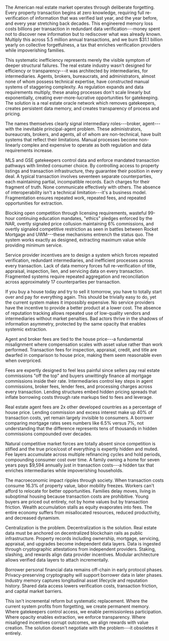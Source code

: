 
The American real estate market operates through deliberate forgetting. Every
property transaction begins at zero knowledge, requiring full re-verification of
information that was verified last year, and the year before, and every year
stretching back decades. This engineered memory loss costs billions per
transaction in redundant data verification---money spent not to discover new
information but to rediscover what was already known. Multiply this across 5.5
million annual transactions, and we burn \$31.1 billion yearly on collective
forgetfulness, a tax that enriches verification providers while impoverishing
families.

This systematic inefficiency represents merely the visible symptom of deeper
structural failures. The real estate industry wasn't designed for efficiency or
transparency---it was architected by intermediaries, for intermediaries. Agents,
brokers, bureaucrats, and administrators, almost none of whom possess technical
expertise, have constructed manual systems of staggering complexity. As
regulation expands and data requirements multiply, these analog processes don't
scale linearly but exponentially, creating ever-more-lucrative opportunities for
gatekeeping. The solution is a real estate oracle network which removes
gatekeepers, creates persistent data memory, and creates transparency of process
and pricing.


The names themselves clearly signal intermediary roles---broker, agent---with
the inevitable principal-agent problem. These administrators, bureaucrats,
brokers, and agents, all of whom are non-technical, have built systems that
reflect their limitations. Manual processes become non-linearly complex and
expensive to operate as both regulation and data requirements increase.

MLS and GSE gatekeepers control data and enforce mandated transaction pathways
with limited consumer choice. By controlling access to property listings and
transaction infrastructure, they guarantee their position in every deal. A
typical transaction involves seventeen separate counterparties, each maintaining
partial, incompatible records. Each charges for their fragment of truth. None
communicate effectively with others. The absence of interoperability isn't a
technical limitation---it's a business model. Fragmentation ensures repeated
work, repeated fees, and repeated opportunities for extraction.

Blocking open competition through licensing requirements, wasteful 99-hour
continuing education mandates, \"ethics\" pledges enforced by the NAR, overtly
signaled price collusion maintaining 6% commissions, and overtly signaled
competitive restriction as seen in battles between Rocket Mortgage and
UWM---these mechanisms entrench the status quo. The system works exactly as
designed, extracting maximum value while providing minimum service.


Service provider incentives are to design a system which forces repeated
verification, redundant intermediaries, and inefficient processes across every
transaction. Lack of data memory forces full re-verification of title,
appraisal, inspection, lien, and servicing data on every transaction. Fragmented
systems require repeated aggregation and reconciliation across approximately 17
counterparties per transaction.

If you buy a house today and try to sell it tomorrow, you have to totally start
over and pay for everything again. This should be trivially easy to do, yet the
current system makes it impossibly expensive. No service providers have the
incentive to provide a better product at a lower cost. The absence of reputation
tracking allows repeated use of low-quality vendors and intermediaries without
market penalties. Bad actors thrive in the shadows of information asymmetry,
protected by the same opacity that enables systemic extraction.


Agent and broker fees are tied to the house price---a fundamental misalignment
where compensation scales with asset value rather than work performed.
Transaction fees for inspection, appraisal, credit, and title are dwarfed in
comparison to house price, making them seem reasonable even when overpriced.

Fees are expertly designed to feel less painful since sellers pay real estate
commissions \"off the top\" and buyers unwittingly finance all mortgage
commissions inside their rate. Intermediaries control key steps in agent
commissions, broker fees, lender fees, and processing charges across every
transaction. Lending structures embed hidden pricing spreads that inflate
borrowing costs through rate markups tied to fees and leverage.

Real estate agent fees are 2x other developed countries as a percentage of house
price. Lending commission and excess interest make up 40% of transaction costs,
yet remain largely invisible to consumers. A borrower comparing mortgage rates
sees numbers like 6.5% versus 7%, not understanding that the difference
represents tens of thousands in hidden commissions compounded over decades.


Natural competitive market forces are totally absent since competition is
stifled and the true price/cost of everything is expertly hidden and muted. Fee
layers accumulate across multiple refinancing cycles and hold periods,
compounding consumer cost over time. A family owning a home for seven years pays
\$9,594 annually just in transaction costs---a hidden tax that enriches
intermediaries while impoverishing households.

The macroeconomic impact ripples through society. When transaction costs consume
16.3% of property value, labor mobility freezes. Workers can't afford to
relocate for better opportunities. Families delay moves, living in suboptimal
housing because transaction costs are prohibitive. Young buyers are priced out
entirely, not by home values but by transaction friction. Wealth accumulation
stalls as equity evaporates into fees. The entire economy suffers from
misallocated resources, reduced productivity, and decreased dynamism.


Centralization is the problem. Decentralization is the solution. Real estate
data must be anchored on decentralized blockchain rails as public
infrastructure. Property records including ownership, mortgage, servicing,
appraisal, and upgrades become independent data layers. Data is ingested through
cryptographic attestations from independent providers. Staking, slashing, and
rewards align data provider incentives. Modular architecture allows verified
data layers to attach incrementally.

Borrower personal financial data remains off-chain in early protocol phases.
Privacy-preserving cryptography will support borrower data in later phases.
Industry memory captures longitudinal asset lifecycle and reputation history.
Shared data access lowers verification costs, transaction friction, and capital
market barriers.

This isn't incremental reform but systematic replacement. Where the current
system profits from forgetting, we create permanent memory. Where gatekeepers
control access, we enable permissionless participation. Where opacity enables
extraction, we enforce transparency. Where misaligned incentives corrupt
outcomes, we align rewards with value creation. The solution doesn't negotiate
with the problem---it obsoletes it entirely.
